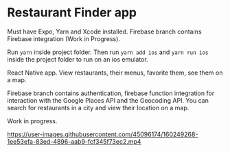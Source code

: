 # Restaurant Finder app




Must have Expo, Yarn and Xcode installed. Firebase branch contains Firebase integration (Work in Progress).

Run `yarn` inside project folder. Then run `yarn add ios` and `yarn run ios` inside the project folder to run on an ios emulator. 

React Native app. View restaurants, their menus, favorite them, see them on a map. 

Firebase branch contains authentication, firebase function integration for interaction with the Google Places API and the Geocoding API. You can search for restaurants in a city and view their location on a map.  

Work in progress. 

 



https://user-images.githubusercontent.com/45096174/160249268-1ee53efa-83ed-4896-aab9-fcf345f73ec2.mp4

